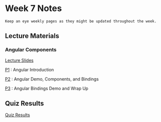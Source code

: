 Week 7 Notes
============================

```{note}
Keep an eye weekly pages as they might be updated throughout the week.
```

## Lecture Materials

### Angular Components

<a href="../resources/angular_components.pdf">Lecture Slides</a>

[P1](https://uci.yuja.com/V/Video?v=2222749&node=8146599&a=289681399&autoplay=1)
: Angular Introduction

[P2](https://uci.yuja.com/V/Video?v=2222800&node=8146705&a=1283932812&autoplay=1)
: Angular Demo, Components, and Bindings

[P3](https://uci.yuja.com/V/Video?v=2222831&node=8146756&a=23135665&autoplay=1)
: Angular Bindings Demo and Wrap Up

## Quiz Results

<a href="../resources/QZ_Week_7_Quiz_Results.pdf" >Quiz Results</a>

